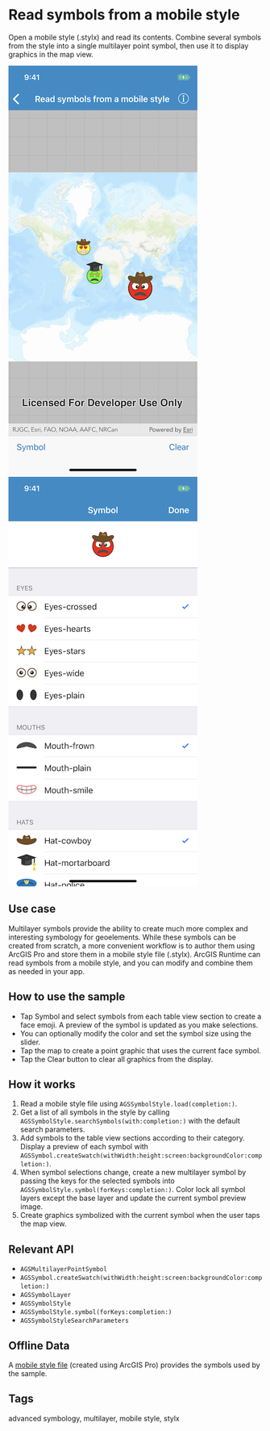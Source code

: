 # Read symbols from a mobile style

Open a mobile style (.stylx) and read its contents. Combine several symbols from the style into a single multilayer point symbol, then use it to display graphics in the map view.

![Screenshot 1](image1.png) ![Screenshot 2](image2.png)

## Use case

Multilayer symbols provide the ability to create much more complex and interesting symbology for geoelements. While these symbols can be created from scratch, a more convenient workflow is to author them using ArcGIS Pro and store them in a mobile style file (.stylx). ArcGIS Runtime can read symbols from a mobile style, and you can modify and combine them as needed in your app.

## How to use the sample

- Tap Symbol and select symbols from each table view section to create a face emoji. A preview of the symbol is updated as you make selections.
- You can optionally modify the color and set the symbol size using the slider.
- Tap the map to create a point graphic that uses the current face symbol.
- Tap the Clear button to clear all graphics from the display.

## How it works

1. Read a mobile style file using `AGSSymbolStyle.load(completion:)`. 
2. Get a list of all symbols in the style by calling `AGSSymbolStyle.searchSymbols(with:completion:)` with the default search parameters.
3. Add symbols to the table view sections according to their category. Display a preview of each symbol with `AGSSymbol.createSwatch(withWidth:height:screen:backgroundColor:completion:)`.
4. When symbol selections change, create a new multilayer symbol by passing the keys for the selected symbols into `AGSSymbolStyle.symbol(forKeys:completion:)`. Color lock all symbol layers except the base layer and update the current symbol preview image.
5. Create graphics symbolized with the current symbol when the user taps the map view.

## Relevant API

* `AGSMultilayerPointSymbol`
* `AGSSymbol.createSwatch(withWidth:height:screen:backgroundColor:completion:)`
* `AGSSymbolLayer`
* `AGSSymbolStyle`
* `AGSSymbolStyle.symbol(forKeys:completion:)`
* `AGSSymbolStyleSearchParameters`

## Offline Data

A [mobile style file](https://www.arcgis.com/home/item.html?id=1bd036f221f54a99abc9e46ff3511cbf) (created using ArcGIS Pro) provides the symbols used by the sample.


## Tags

advanced symbology, multilayer, mobile style, stylx
